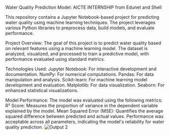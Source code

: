 Water Quality Prediction Model: AICTE INTERNSHIP from Edunet and Shell

This repository contains a Jupyter Notebook-based project for predicting water quality using machine learning techniques. The project leverages various Python libraries to preprocess data, build models, and evaluate performance.

Project Overview:
The goal of this project is to predict water quality based on relevant features using a machine learning model. The dataset is analyzed, visualized, and processed to train a predictive model, with performance evaluated using standard metrics.

Technologies Used:
Jupyter Notebook: For interactive development and documentation.
NumPy: For numerical computations.
Pandas: For data manipulation and analysis.
Scikit-learn: For machine learning model development and evaluation.
Matplotlib: For data visualization.
Seaborn: For enhanced statistical visualizations.

Model Performance:
The model was evaluated using the following metrics:
R² Score: Measures the proportion of variance in the dependent variable explained by the model.
Mean Squared Error (MSE): Quantifies the average squared difference between predicted and actual values.
Performance was acceptable across all parameters, indicating the model's reliability for water quality prediction.
![Output 2](https://github.com/user-attachments/assets/16fddd42-4cba-4ba6-90f7-6492d399d5d4)

